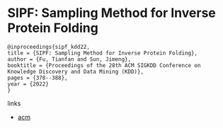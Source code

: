 # SIPF: Sampling Method for Inverse Protein Folding

```
@inproceedings{sipf_kdd22,
title = {SIPF: Sampling Method for Inverse Protein Folding},
author = {Fu, Tianfan and Sun, Jimeng},
booktitle = {Proceedings of the 28th ACM SIGKDD Conference on Knowledge Discovery and Data Mining (KDD)},
pages = {378--388},
year = {2022}
}
```

links
- [acm](https://dl.acm.org/doi/10.1145/3534678.3539284)
